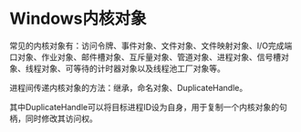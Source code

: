 # Windows内核对象

常见的内核对象有：访问令牌、事件对象、文件对象、文件映射对象、I/O完成端口对象、作业对象、邮件槽对象、互斥量对象、管道对象、进程对象、信号槽对象、线程对象、可等待的计时器对象以及线程池工厂对象等。

 进程间传递内核对象的方法：继承，命名对象、DuplicateHandle。

其中DuplicateHandle可以将目标进程ID设为自身，用于复制一个内核对象的句柄，同时修改其访问权。